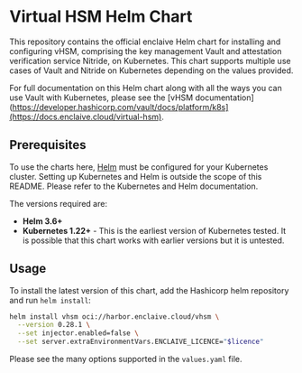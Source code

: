 # Virtual HSM Helm Chart

This repository contains the official enclaive Helm chart for installing
and configuring vHSM, comprising the key management Vault and attestation verification service Nitride, on Kubernetes. This chart supports multiple use
cases of Vault and Nitride on Kubernetes depending on the values provided.

For full documentation on this Helm chart along with all the ways you can
use Vault with Kubernetes, please see the
[vHSM documentation](https://developer.hashicorp.com/vault/docs/platform/k8s](https://docs.enclaive.cloud/virtual-hsm).

## Prerequisites

To use the charts here, [Helm](https://helm.sh/) must be configured for your
Kubernetes cluster. Setting up Kubernetes and Helm is outside the scope of
this README. Please refer to the Kubernetes and Helm documentation.

The versions required are:

  * **Helm 3.6+**
  * **Kubernetes 1.22+** - This is the earliest version of Kubernetes tested.
    It is possible that this chart works with earlier versions but it is
    untested.

## Usage

To install the latest version of this chart, add the Hashicorp helm repository
and run `helm install`:

```sh
helm install vhsm oci://harbor.enclaive.cloud/vhsm \
  --version 0.28.1 \
  --set injector.enabled=false \
  --set server.extraEnvironmentVars.ENCLAIVE_LICENCE="$licence"
```

Please see the many options supported in the `values.yaml` file. 

